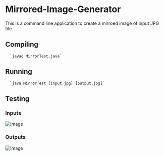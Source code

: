 # Mirrored-Image-Generator
This is a command line application to create a mirroed image of input JPG file

## Compiling
      `javac MirrorTest.java` 
  
## Running
      `java MirrorTest [input.jpg] [output.jpg]` 
 
## Testing
   ### Inputs
   
  ![image](https://user-images.githubusercontent.com/34955038/36860409-2b4624a2-1da7-11e8-9bb1-6f66f438d313.JPG)
  
   ### Outputs
   
  ![image](https://user-images.githubusercontent.com/34955038/36860876-7db7eb8e-1da8-11e8-8f75-26fdcac44967.JPG) 
